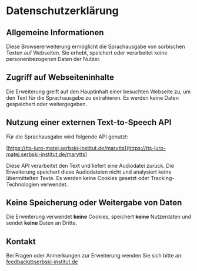 # Datenschutzerklärung

## Allgemeine Informationen  
Diese Browsererweiterung ermöglicht die Sprachausgabe von sorbischen Texten auf Webseiten. Sie erhebt, speichert oder verarbeitet keine personenbezogenen Daten der Nutzer.

## Zugriff auf Webseiteninhalte  
Die Erweiterung greift auf den Hauptinhalt einer besuchten Webseite zu, um den Text für die Sprachausgabe zu extrahieren. Es werden keine Daten gespeichert oder weitergegeben.

## Nutzung einer externen Text-to-Speech API  
Für die Sprachausgabe wird folgende API genutzt:  

[https://tts-juro-matej.serbski-institut.de/marytts](https://tts-juro-matej.serbski-institut.de/marytts)  

Diese API verarbeitet den Text und liefert eine Audiodatei zurück. Die Erweiterung speichert diese Audiodateien nicht und analysiert keine übermittelten Texte. Es werden keine Cookies gesetzt oder Tracking-Technologien verwendet.

## Keine Speicherung oder Weitergabe von Daten  
Die Erweiterung verwendet **keine** Cookies, speichert **keine** Nutzerdaten und sendet **keine** Daten an Dritte.

## Kontakt  
Bei Fragen oder Anmerkungen zur Erweiterung wenden Sie sich bitte an:  
[feedback@serbski-institut.de](mailto:feedback@serbski-institut.de)  
